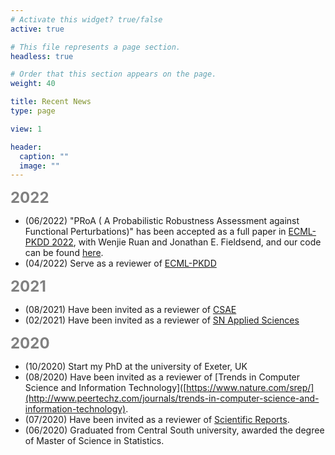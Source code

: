 ```yaml
---
# Activate this widget? true/false
active: true

# This file represents a page section.
headless: true

# Order that this section appears on the page.
weight: 40

title: Recent News
type: page

view: 1

header:
  caption: ""
  image: ""
---
```

<b><font size=5 color=grey >2022</font></b>
- (06/2022) "PRoA ( A Probabilistic Robustness Assessment against Functional Perturbations)" has been accepted as a full paper in [ECML-PKDD 2022](https://2022.ecmlpkdd.org/), with Wenjie Ruan and Jonathan E. Fieldsend, and our code can be found [here](https://github.com/TrustAI/PRoA).
- (04/2022) Serve as a reviewer of [ECML-PKDD](https://2022.ecmlpkdd.org/)

<b><font size=5 color=grey >2021</font></b>
- (08/2021) Have been invited as a reviewer of [CSAE](http://www.csaeconf.org/CFP.aspx)
- (02/2021) Have been invited as a reviewer of [SN Applied Sciences](https://www.springer.com/journal/42452)


<b><font size=5 color=grey >2020</font></b>
- (10/2020) Start my PhD at the university of Exeter, UK
- (08/2020) Have been invited as a reviewer of [Trends in Computer Science and Information Technology]([https://www.nature.com/srep/](http://www.peertechz.com/journals/trends-in-computer-science-and-information-technology).
- (07/2020) Have been invited as a reviewer of [Scientific Reports](https://www.nature.com/srep/).
- (06/2020) Graduated from Central South university, awarded the degree of Master of Science in Statistics.

